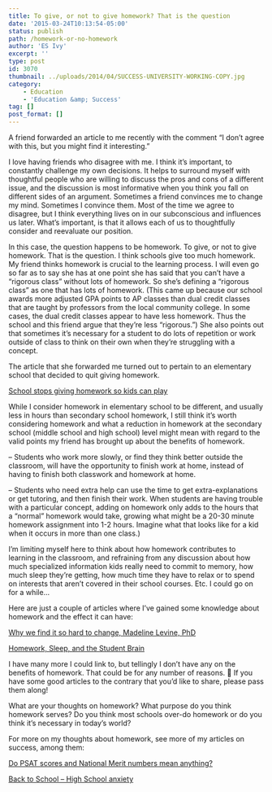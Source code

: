 ```yaml
---
title: To give, or not to give homework? That is the question
date: '2015-03-24T10:13:54-05:00'
status: publish
path: /homework-or-no-homework
author: 'ES Ivy'
excerpt: ''
type: post
id: 3070
thumbnail: ../uploads/2014/04/SUCCESS-UNIVERSITY-WORKING-COPY.jpg
category:
    - Education
    - 'Education &amp; Success'
tag: []
post_format: []
---
```

A friend forwarded an article to me recently with the comment “I don’t agree with this, but you might find it interesting.”

I love having friends who disagree with me. I think it’s important, to constantly challenge my own decisions. It helps to surround myself with thoughtful people who are willing to discuss the pros and cons of a different issue, and the discussion is most informative when you think you fall on different sides of an argument. Sometimes a friend convinces me to change my mind. Sometimes I convince them. Most of the time we agree to disagree, but I think everything lives on in our subconscious and influences us later. What’s important, is that it allows each of us to thoughtfully consider and reevaluate our position.

In this case, the question happens to be homework. To give, or not to give homework. That is the question. I think schools give too much homework. My friend thinks homework is crucial to the learning process. I will even go so far as to say she has at one point she has said that you can’t have a “rigorous class” without lots of homework. So she’s defining a “rigorous class” as one that has lots of homework. (This came up because our school awards more adjusted GPA points to AP classes than dual credit classes that are taught by professors from the local community college. In some cases, the dual credit classes appear to have less homework. Thus the school and this friend argue that they’re less “rigorous.”) She also points out that sometimes it’s necessary for a student to do lots of repetition or work outside of class to think on their own when they’re struggling with a concept.

The article that she forwarded me turned out to pertain to an elementary school that decided to quit giving homework.

[School stops giving homework so kids can play](https://www.yahoo.com/parenting/school-stops-giving-homework-so-kids-can-play-112805337137.html)

While I consider homework in elementary school to be different, and usually less in hours than secondary school homework, I still think it’s worth considering homework and what a reduction in homework at the secondary school (middle school and high school) level might mean with regard to the valid points my friend has brought up about the benefits of homework.

– Students who work more slowly, or find they think better outside the classroom, will have the opportunity to finish work at home, instead of having to finish both classwork and homework at home.

– Students who need extra help can use the time to get extra-explanations or get tutoring, and then finish their work. When students are having trouble with a particular concept, adding on homework only adds to the hours that a “normal” homework would take, growing what might be a 20-30 minute homework assignment into 1-2 hours. Imagine what that looks like for a kid when it occurs in more than one class.)

I’m limiting myself here to think about how homework contributes to learning in the classroom, and refraining from any discussion about how much specialized information kids really need to commit to memory, how much sleep they’re getting, how much time they have to relax or to spend on interests that aren’t covered in their school courses. Etc. I could go on for a while…

Here are just a couple of articles where I’ve gained some knowledge about homework and the effect it can have:

[Why we find it so hard to change, Madeline Levine, PhD](http://www.challengesuccess.org/Blog/CourageousParenting/tabid/604/Post/3675)

[Homework, Sleep, and the Student Brain](http://www.edutopia.org/blog/homework-sleep-and-student-brain-glenn-whitman)

I have many more I could link to, but tellingly I don’t have any on the benefits of homework. That could be for any number of reasons. 🙂 If you have some good articles to the contrary that you’d like to share, please pass them along!

What are your thoughts on homework? What purpose do you think homework serves? Do you think most schools over-do homework or do you think it’s necessary in today’s world?

For more on my thoughts about homework, see more of my articles on success, among them:

[Do PSAT scores and National Merit numbers mean anything?](http://192.168.1.34:4945/?p=2756)

[Back to School – High School anxiety](http://192.168.1.34:4945/?p=2345)